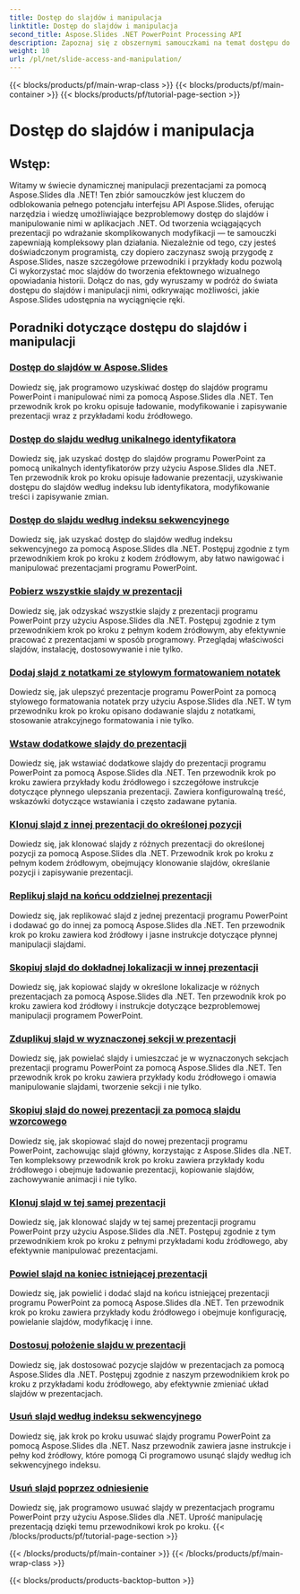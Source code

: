 ```yaml
---
title: Dostęp do slajdów i manipulacja
linktitle: Dostęp do slajdów i manipulacja
second_title: Aspose.Slides .NET PowerPoint Processing API
description: Zapoznaj się z obszernymi samouczkami na temat dostępu do slajdów i manipulacji nimi za pomocą Aspose.Slides dla .NET. Naucz się programowo tworzyć, modyfikować i ulepszać prezentacje.
weight: 10
url: /pl/net/slide-access-and-manipulation/
---
```


{{< blocks/products/pf/main-wrap-class >}}
{{< blocks/products/pf/main-container >}}
{{< blocks/products/pf/tutorial-page-section >}}

# Dostęp do slajdów i manipulacja

## Wstęp:

Witamy w świecie dynamicznej manipulacji prezentacjami za pomocą Aspose.Slides dla .NET! Ten zbiór samouczków jest kluczem do odblokowania pełnego potencjału interfejsu API Aspose.Slides, oferując narzędzia i wiedzę umożliwiające bezproblemowy dostęp do slajdów i manipulowanie nimi w aplikacjach .NET. Od tworzenia wciągających prezentacji po wdrażanie skomplikowanych modyfikacji — te samouczki zapewniają kompleksowy plan działania. Niezależnie od tego, czy jesteś doświadczonym programistą, czy dopiero zaczynasz swoją przygodę z Aspose.Slides, nasze szczegółowe przewodniki i przykłady kodu pozwolą Ci wykorzystać moc slajdów do tworzenia efektownego wizualnego opowiadania historii. Dołącz do nas, gdy wyruszamy w podróż do świata dostępu do slajdów i manipulacji nimi, odkrywając możliwości, jakie Aspose.Slides udostępnia na wyciągnięcie ręki.

## Poradniki dotyczące dostępu do slajdów i manipulacji
### [Dostęp do slajdów w Aspose.Slides](./accessing-slides/)
Dowiedz się, jak programowo uzyskiwać dostęp do slajdów programu PowerPoint i manipulować nimi za pomocą Aspose.Slides dla .NET. Ten przewodnik krok po kroku opisuje ładowanie, modyfikowanie i zapisywanie prezentacji wraz z przykładami kodu źródłowego.
### [Dostęp do slajdu według unikalnego identyfikatora](./access-slide-by-id/)
Dowiedz się, jak uzyskać dostęp do slajdów programu PowerPoint za pomocą unikalnych identyfikatorów przy użyciu Aspose.Slides dla .NET. Ten przewodnik krok po kroku opisuje ładowanie prezentacji, uzyskiwanie dostępu do slajdów według indeksu lub identyfikatora, modyfikowanie treści i zapisywanie zmian.
### [Dostęp do slajdu według indeksu sekwencyjnego](./access-slide-by-index/)
Dowiedz się, jak uzyskać dostęp do slajdów według indeksu sekwencyjnego za pomocą Aspose.Slides dla .NET. Postępuj zgodnie z tym przewodnikiem krok po kroku z kodem źródłowym, aby łatwo nawigować i manipulować prezentacjami programu PowerPoint.
### [Pobierz wszystkie slajdy w prezentacji](./access-all-slides/)
Dowiedz się, jak odzyskać wszystkie slajdy z prezentacji programu PowerPoint przy użyciu Aspose.Slides dla .NET. Postępuj zgodnie z tym przewodnikiem krok po kroku z pełnym kodem źródłowym, aby efektywnie pracować z prezentacjami w sposób programowy. Przeglądaj właściwości slajdów, instalację, dostosowywanie i nie tylko.
### [Dodaj slajd z notatkami ze stylowym formatowaniem notatek](./add-notes-slide-with-notes-style/)
Dowiedz się, jak ulepszyć prezentacje programu PowerPoint za pomocą stylowego formatowania notatek przy użyciu Aspose.Slides dla .NET. W tym przewodniku krok po kroku opisano dodawanie slajdu z notatkami, stosowanie atrakcyjnego formatowania i nie tylko.
### [Wstaw dodatkowe slajdy do prezentacji](./add-slides/)
Dowiedz się, jak wstawiać dodatkowe slajdy do prezentacji programu PowerPoint za pomocą Aspose.Slides dla .NET. Ten przewodnik krok po kroku zawiera przykłady kodu źródłowego i szczegółowe instrukcje dotyczące płynnego ulepszania prezentacji. Zawiera konfigurowalną treść, wskazówki dotyczące wstawiania i często zadawane pytania.
### [Klonuj slajd z innej prezentacji do określonej pozycji](./clone-slide-from-another-presentation-specified-position/)
Dowiedz się, jak klonować slajdy z różnych prezentacji do określonej pozycji za pomocą Aspose.Slides dla .NET. Przewodnik krok po kroku z pełnym kodem źródłowym, obejmujący klonowanie slajdów, określanie pozycji i zapisywanie prezentacji.
### [Replikuj slajd na końcu oddzielnej prezentacji](./clone-slide-end-of-another-presentation/)
Dowiedz się, jak replikować slajd z jednej prezentacji programu PowerPoint i dodawać go do innej za pomocą Aspose.Slides dla .NET. Ten przewodnik krok po kroku zawiera kod źródłowy i jasne instrukcje dotyczące płynnej manipulacji slajdami.
### [Skopiuj slajd do dokładnej lokalizacji w innej prezentacji](./clone-slide-to-specific-position-in-another-presentation/)
Dowiedz się, jak kopiować slajdy w określone lokalizacje w różnych prezentacjach za pomocą Aspose.Slides dla .NET. Ten przewodnik krok po kroku zawiera kod źródłowy i instrukcje dotyczące bezproblemowej manipulacji programem PowerPoint.
### [Zduplikuj slajd w wyznaczonej sekcji w prezentacji](./clone-slide-into-specified-section/)
Dowiedz się, jak powielać slajdy i umieszczać je w wyznaczonych sekcjach prezentacji programu PowerPoint za pomocą Aspose.Slides dla .NET. Ten przewodnik krok po kroku zawiera przykłady kodu źródłowego i omawia manipulowanie slajdami, tworzenie sekcji i nie tylko.
### [Skopiuj slajd do nowej prezentacji za pomocą slajdu wzorcowego](./clone-slide-to-another-presentation-with-master/)
Dowiedz się, jak skopiować slajd do nowej prezentacji programu PowerPoint, zachowując slajd główny, korzystając z Aspose.Slides dla .NET. Ten kompleksowy przewodnik krok po kroku zawiera przykłady kodu źródłowego i obejmuje ładowanie prezentacji, kopiowanie slajdów, zachowywanie animacji i nie tylko.
### [Klonuj slajd w tej samej prezentacji](./clone-slide-within-same-presentation/)
Dowiedz się, jak klonować slajdy w tej samej prezentacji programu PowerPoint przy użyciu Aspose.Slides dla .NET. Postępuj zgodnie z tym przewodnikiem krok po kroku z pełnymi przykładami kodu źródłowego, aby efektywnie manipulować prezentacjami.
### [Powiel slajd na koniec istniejącej prezentacji](./clone-slide-within-same-presentation-to-end/)
Dowiedz się, jak powielić i dodać slajd na końcu istniejącej prezentacji programu PowerPoint za pomocą Aspose.Slides dla .NET. Ten przewodnik krok po kroku zawiera przykłady kodu źródłowego i obejmuje konfigurację, powielanie slajdów, modyfikację i inne.
### [Dostosuj położenie slajdu w prezentacji](./change-slide-position/)
Dowiedz się, jak dostosować pozycje slajdów w prezentacjach za pomocą Aspose.Slides dla .NET. Postępuj zgodnie z naszym przewodnikiem krok po kroku z przykładami kodu źródłowego, aby efektywnie zmieniać układ slajdów w prezentacjach.
### [Usuń slajd według indeksu sekwencyjnego](./remove-slide-using-index/)
Dowiedz się, jak krok po kroku usuwać slajdy programu PowerPoint za pomocą Aspose.Slides dla .NET. Nasz przewodnik zawiera jasne instrukcje i pełny kod źródłowy, które pomogą Ci programowo usunąć slajdy według ich sekwencyjnego indeksu.
### [Usuń slajd poprzez odniesienie](./remove-slide-using-reference/)
Dowiedz się, jak programowo usuwać slajdy w prezentacjach programu PowerPoint przy użyciu Aspose.Slides dla .NET. Uprość manipulację prezentacją dzięki temu przewodnikowi krok po kroku.
{{< /blocks/products/pf/tutorial-page-section >}}

{{< /blocks/products/pf/main-container >}}
{{< /blocks/products/pf/main-wrap-class >}}

{{< blocks/products/products-backtop-button >}}

